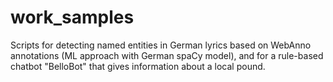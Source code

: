 # work_samples
Scripts for detecting named entities in German lyrics based on WebAnno annotations (ML approach with German spaCy model), and for a rule-based chatbot "BelloBot" that gives information about a local pound.
